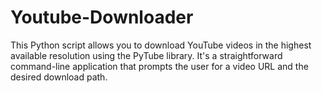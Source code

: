 # Youtube-Downloader
This Python script allows you to download YouTube videos in the highest available resolution using the PyTube library. It's a straightforward command-line application that prompts the user for a video URL and the desired download path.
